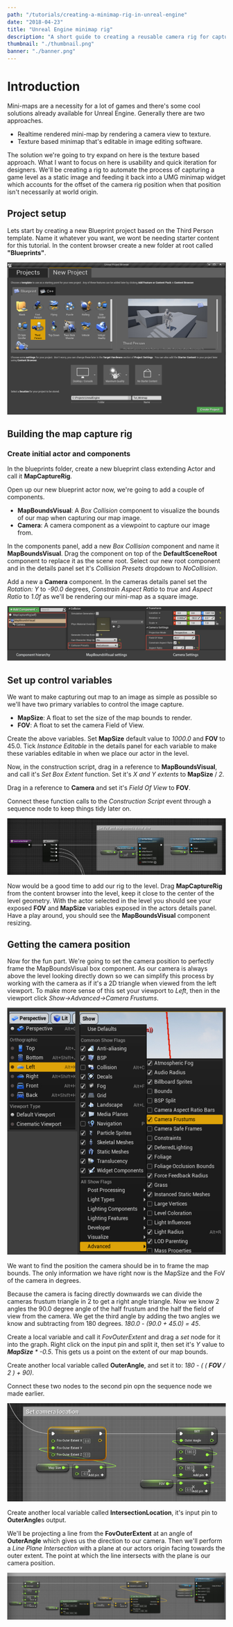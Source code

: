 ```yaml
---
path: "/tutorials/creating-a-minimap-rig-in-unreal-engine"
date: "2018-04-23"
title: "Unreal Engine minimap rig"
description: "A short guide to creating a reusable camera rig for capturing minimaps"
thumbnail: "./thumbnail.png"
banner: "./banner.png"
---
```


# Introduction

Mini-maps are a necessity for a lot of games and there's some cool solutions already available for Unreal Engine. Generally there are two approaches.

* Realtime rendered mini-map by rendering a camera view to texture.
* Texture based minimap that's editable in image editing software.

The solution we're going to try expand on here is the texture based approach. What I want to focus on here is usability and quick iteration for designers. We'll be creating a rig to automate the process of capturing a game level as a static image and feeding it back into a UMG minimap widget which accounts for the offset of the camera rig position when that position isn't necessarily at world origin.

## Project setup

Lets start by creating a new Blueprint project based on the Third Person template. Name it whatever you want, we wont be needing starter content for this tutorial. In the content browser create a new folder at root called **"Blueprints"**.

![Create project](./create-project.jpg)

## Building the map capture rig

### Create initial actor and components

In the blueprints folder, create a new blueprint class extending Actor and call it **MapCaptureRig**.

Open up our new blueprint actor now, we're going to add a couple of components.

* **MapBoundsVisual**: A _Box Collision_ component to visualize the bounds of our map when capturing our map image.
* **Camera**: A camera component as a viewpoint to capture our image from.

In the components panel, add a new _Box Collision_ component and name it **MapBoundsVisual**. Drag the component on top of the **DefaultSceneRoot** component to replace it as the scene root. Select our new root component and in the details panel set it's _Collision Presets_ dropdown to _NoCollision_.

Add a new a **Camera** component. In the cameras details panel set the _Rotation: Y_ to _-90.0_ degrees, _Constrain Aspect Ratio_ to _true_ and _Aspect Ratio_ to _1.0f_ as we'll be rendering our mini-map as a square image.

![Create initial components](./create-initial-components.jpg)

## Set up control variables

We want to make capturing out map to an image as simple as possible so we'll have two primary variables to control the image capture.

* **MapSize**: A float to set the size of the map bounds to render.
* **FOV**: A float to set the camera Field of View.

Create the above variables. Set **MapSize** default value to _1000.0_ and **FOV** to 45.0. Tick _Instance Editable_ in the details panel for each variable to make these variables editable in when we place our actor in the level.

Now, in the construction script, drag in a reference to **MapBoundsVisual**, and call it's _Set Box Extent_ function. Set it's _X and Y extents_ to **MapSize** / _2_.

Drag in a reference to **Camera** and set it's _Field Of View_ to **FOV**.

Connect these function calls to the _Construction Script_ event through a sequence node to keep things tidy later on.

![Set FOV and Map Bounds](./set-fov-and-map-bounds.jpg)

Now would be a good time to add our rig to the level. Drag **MapCaptureRig** from the content browser into the level, keep it close to the center of the level geometry. With the actor selected in the level you should see your exposed **FOV** and **MapSize** variables exposed in the actors details panel. Have a play around, you should see the **MapBoundsVisual** component resizing.

## Getting the camera position

Now for the fun part. We're going to set the camera position to perfectly frame the MapBoundsVisual box component. As our camera is always above the level looking directly down so we can simplify this process by working with the camera as if it's a 2D triangle when viewed from the left viewport. To make more sense of this set your viewport to _Left_, then in the viewport click _Show->Advanced->Camera Frustums_.

![Visualize camera frustum](./visualize-camera-frustum.jpg)

We want to find the position the camera should be in to frame the map bounds. The only information we have right now is the MapSize and the FoV of the camera in degrees.

Because the camera is facing directly downwards we can divide the cameras frustum triangle in 2 to get a right angle triangle. Now we know 2 angles the 90.0 degree angle of the half frustum and the half the field of view from the camera. We get the third angle by adding the two angles we know and subtracting from 180 degrees. _180.0 - (90.0 + 45.0) = 45_.

Create a local variable and call it _FovOuterExtent_ and drag a _set_ node for it into the graph. Right click on the input pin and split it, then set it's _Y_ value to _**MapSize** \* -0.5_. This gets us a point on the extent of our map bounds.

Create another local variable called **OuterAngle**, and set it to:
_180 - ( ( **FOV** / 2 ) + 90)_.

Connect these two nodes to the second pin opn the sequence node we made earlier.

![Get FoV angle and outer extent](./get-fov-angle-and-outer-extent.jpg)

Create another local variable called **IntersectionLocation**, it's input pin to **OuterAngle**s output.

We'll be projecting a line from the **FovOuterExtent** at an angle of **OuterAngle** which gives us the direction to our camera. Then we'll perform a _Line Plane Intersection_ with a plane at our actors origin facing towards the outer extent. The point at which the line intersects with the plane is our camera position.

![Get camera location](./get-camera-location.jpg)
